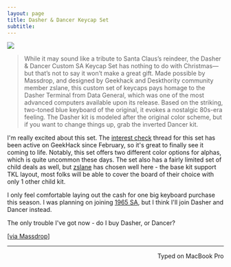```yaml
---
layout: page
title: Dasher & Dancer Keycap Set
subtitle:
---
```


[![](http://imgur.com/oN9LLk6.jpg)](https://www.massdrop.com/buy/dasher-and-dancer-sa-custom-keycap-set?mode=guest_open)

> While it may sound like a tribute to Santa Claus’s reindeer, the Dasher & Dancer Custom SA Keycap Set has nothing to do with Christmas—but that’s not to say it won’t make a great gift. Made possible by Massdrop, and designed by Geekhack and Deskthority community member zslane, this custom set of keycaps pays homage to the Dasher Terminal from Data General, which was one of the most advanced computers available upon its release. Based on the striking, two-toned blue keyboard of the original, it evokes a nostalgic 80s-era feeling. The Dasher kit is modeled after the original color scheme, but if you want to change things up, grab the inverted Dancer kit.

I'm really excited about this set. The [interest check](https://geekhack.org/index.php?topic=79484.0) thread for this set has been active on GeekHack since February, so it's great to finally see it coming to life. Notably, this set offers two different color options for alphas, which is quite uncommon these days. The set also has a fairly limited set of child deals as well, but [zslane](https://geekhack.org/index.php?action=profile;u=52168) has chosen well here - the base kit support TKL layout, most folks will be able to cover the board of their choice with only 1 other child kit. 

I only feel comfortable laying out the cash for one big keyboard purchase this season. I was planning on joining [1965 SA](https://www.keyclack.com/product/gb-sa-1965/), but I think I'll join Dasher and Dancer instead. 

The only trouble I've got now - do I buy Dasher, or Dancer?

[[via Massdrop](https://www.massdrop.com/buy/dasher-and-dancer-sa-custom-keycap-set?mode=guest_open)]

---
<p align="right">Typed on MacBook Pro</p>
